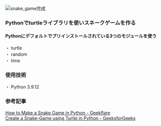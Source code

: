 ![snake_game完成](https://user-images.githubusercontent.com/70358393/186555102-13b1cb5c-b47e-441b-a667-255b894ab7d6.gif)  
  
### Pythonでturtleライブラリを使いスネークゲームを作る  
#### Pythonにデフォルトでプリインストールされている3つのモジュールを使う  
・ turtle  
・ random  
・ time  
  
### 使用技術  
・ Python 3.9.12  
  
### 参考記事  
[How to Make a Snake Game in Python - Geekflare](https://geekflare.com/snake-game-in-python/)  
[Create a Snake-Game using Turtle in Python - GeeksforGeeks](https://www.geeksforgeeks.org/create-a-snake-game-using-turtle-in-python/)  
